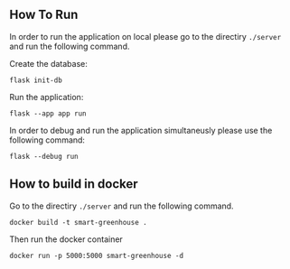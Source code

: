 ## How To Run
In order to run the application on local please go to the directiry `./server` and run the following command.

Create the database:

`
flask init-db
`

Run the application:

`
flask --app app run
`

In order to debug and run the application simultaneusly please use the following command:

`
flask --debug run
`

## How to build in docker

Go to the directiry `./server` and run the following command.

`
docker build -t smart-greenhouse .
`

Then run the docker container

`
docker run -p 5000:5000 smart-greenhouse -d 
`
